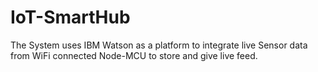 # IoT-SmartHub
The System uses IBM Watson as a platform to integrate live Sensor data from WiFi connected Node-MCU to store and give live feed.

